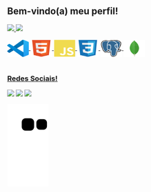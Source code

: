 ## Bem-vindo(a) meu perfil!

 <div>
   <a href="https://github.com/NatanMendes0">
   <img height="160em" src="https://github-readme-stats.vercel.app/api?username=NatanMendes0&show_icons=true&theme=codeSTACKr&include_all_commits=true&count_private=true"/>
   <img height="160em" src="https://github-readme-stats.vercel.app/api/top-langs/?username=NatanMendes0&layout=compact&langs_count=6&theme=codeSTACKr"/>

</div>
<div style="display: inline_block"><br>
  <img align="center" alt="vscode" height="40" width="50" src="https://raw.githubusercontent.com/devicons/devicon/1119b9f84c0290e0f0b38982099a2bd027a48bf1/icons/vscode/vscode-original.svg">
  <img align="center" alt="HTML" height="40" width="50" src="https://raw.githubusercontent.com/devicons/devicon/master/icons/html5/html5-original.svg">
  <img align="center" alt="Js" height="40" width="50" src="https://raw.githubusercontent.com/devicons/devicon/master/icons/javascript/javascript-plain.svg">
  <img align="center" alt="CSS" height="40" width="50" src="https://raw.githubusercontent.com/devicons/devicon/master/icons/css3/css3-original.svg">
  <img align="center" alt="PostgreSQL" height="40" width="50" src="https://raw.githubusercontent.com/devicons/devicon/1119b9f84c0290e0f0b38982099a2bd027a48bf1/icons/postgresql/postgresql-original.svg">
  <img align="center" alt="MongoDB" height="40" width="50" src="https://raw.githubusercontent.com/devicons/devicon/1119b9f84c0290e0f0b38982099a2bd027a48bf1/icons/mongodb/mongodb-original.svg">
 </div>
 
 <br>
 
  ### Redes Sociais!
 
<div> 
  <a href="https://instagram.com/xnatx___/" target="_blank"><img src="https://img.shields.io/badge/-Instagram-%23E4405F?style=for-the-badge&logo=instagram&logoColor=white" target="_blank"></a>
  <a href = "mailto:natancmendes@gmail.com"><img src="https://img.shields.io/badge/-Gmail-%23333?style=for-the-badge&logo=gmail&logoColor=white" target="_blank"></a>
  <a href="https://www.linkedin.com/in/natancruzmendes/" target="_blank"><img src="https://img.shields.io/badge/-LinkedIn-%230077B5?style=for-the-badge&logo=linkedin&logoColor=white" target="_blank"></a> 
 
 ![Snake animation](https://github.com/NatanMendes0/NatanMendes0/blob/output/github-contribution-grid-snake.svg)

</div>
